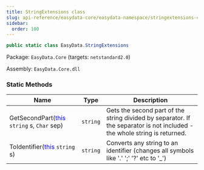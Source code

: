 ```yaml
---
title: StringExtensions class
slug: api-reference/easydata-core/easydata-namespace/stringextensions-class
sidebar:
  order: 100
---
```


```csharp
public static class EasyData.StringExtensions

```
Package: `EasyData.Core` (targets: `netstandard2.0`)

Assembly: `EasyData.Core.dll`

### Static Methods

| Name | Type | Description | 
| --- | --- | --- | 
| GetSecondPart(<span style='color: blue'>this</span> `string` s, `Char` sep) | `string` | Gets the second part of the string divided by separator. If the separator is not included - the whole string is returned. | 
| ToIdentifier(<span style='color: blue'>this</span> `string` s) | `string` | Converts any string to an identifier (changes all symbols like '.' ';' '?' etc to '_') |

